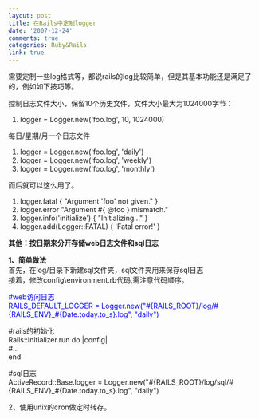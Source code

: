 ```yaml
---
layout: post
title: 在Rails中定制logger
date: '2007-12-24'
comments: true
categories: Ruby&Rails
link: true
---
```

<p>需要定制一些log格式等，都说rails的log比较简单，但是其基本功能还是满足了的，例如如下技巧等。</p>
<p>控制日志文件大小，保留10个历史文件，文件大小最大为1024000字节：</p>
<div align="left">
<ol start="1" class="dp-rb">
    <li class="alt"><span><span>logger&nbsp;=&nbsp;Logger.</span><span class="keyword">new</span><span>('foo.log',&nbsp;10,&nbsp;1024000)&nbsp; <br />
    </span></span></li>
</ol>
每日/星期/月一个日志文件<br />
<ol start="1" class="dp-rb">
    <li class="alt"><span><span>logger&nbsp;=&nbsp;Logger.</span><span class="keyword">new</span><span>('foo.log',&nbsp;'daily')&nbsp;&nbsp;</span></span></li>
    <li class=""><span>logger&nbsp;=&nbsp;Logger.<span class="keyword">new</span><span>('foo.log',&nbsp;'weekly')&nbsp;&nbsp;</span></span></li>
    <li class="alt"><span>logger&nbsp;=&nbsp;Logger.<span class="keyword">new</span><span>('foo.log',&nbsp;'monthly')&nbsp; <br />
    </span></span></li>
</ol>
<span><span>而后就可以这么用了。<br />
</span></span>
<ol start="1" class="dp-rb">
    <li class="alt"><span><span>logger.fatal&nbsp;{&nbsp;</span><span class="string">&quot;Argument&nbsp;'foo'&nbsp;not&nbsp;given.&quot;</span><span>&nbsp;}&nbsp;&nbsp;</span></span></li>
    <li class=""><span>logger.error&nbsp;<span class="string">&quot;Argument&nbsp;#{&nbsp;@foo&nbsp;}&nbsp;mismatch.&quot;</span><span>&nbsp;&nbsp;</span></span></li>
    <li class="alt"><span>logger.info('initialize')&nbsp;{&nbsp;<span class="string">&quot;Initializing...&quot;</span><span>&nbsp;}&nbsp;&nbsp;</span></span></li>
    <li class=""><span>logger.add(Logger::FATAL)&nbsp;{&nbsp;'Fatal&nbsp;error!'&nbsp;} <br />
    </span></li>
</ol>
<span><strong>其他：按日期来分开存储web日志文件和sql日志</strong><br />
</span>
<p><strong>1、简单做法</strong> <br />
首先，在log/目录下新建sql文件夹，sql文件夹用来保存sql日志 <br />
接着，修改config\environment.rb代码,需注意代码顺序。</p>
<p><span style="color: blue;">#web访问日志 <br />
RAILS_DEFAULT_LOGGER = Logger.new(&quot;#{RAILS_ROOT}/log/#{RAILS_ENV}_#{Date.today.to_s}.log&quot;, &quot;daily&quot;)</span></p>
<p>#rails的初始化 <br />
Rails::Initializer.run do |config| <br />
#... <br />
end</p>
<p>#sql日志 <br />
ActiveRecord::Base.logger = Logger.new(&quot;#{RAILS_ROOT}/log/sql/#{RAILS_ENV}_#{Date.today.to_s}.log&quot;, &quot;daily&quot;)</p>
<p>2、使用unix的cron做定时转存。</p>
</div>
